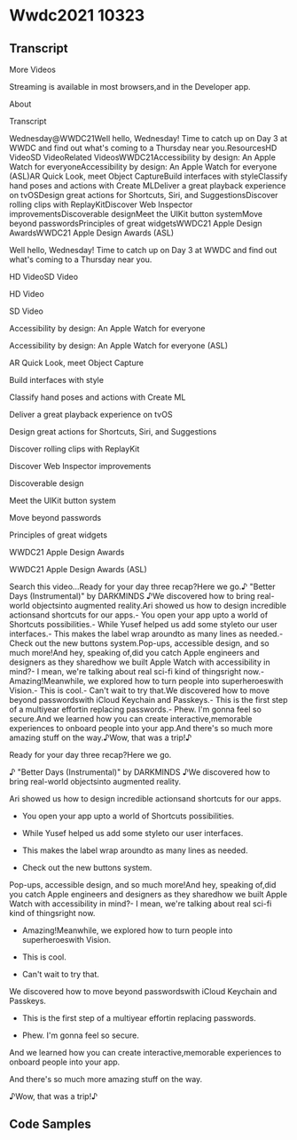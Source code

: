 # Wwdc2021 10323

## Transcript

More Videos

Streaming is available in most browsers,and in the Developer app.

About

Transcript

Wednesday@WWDC21Well hello, Wednesday! Time to catch up on Day 3 at WWDC and find out what's coming to a Thursday near you.ResourcesHD VideoSD VideoRelated VideosWWDC21Accessibility by design: An Apple Watch for everyoneAccessibility by design: An Apple Watch for everyone (ASL)AR Quick Look, meet Object CaptureBuild interfaces with styleClassify hand poses and actions with Create MLDeliver a great playback experience on tvOSDesign great actions for Shortcuts, Siri, and SuggestionsDiscover rolling clips with ReplayKitDiscover Web Inspector improvementsDiscoverable designMeet the UIKit button systemMove beyond passwordsPrinciples of great widgetsWWDC21 Apple Design AwardsWWDC21 Apple Design Awards (ASL)

Well hello, Wednesday! Time to catch up on Day 3 at WWDC and find out what's coming to a Thursday near you.

HD VideoSD Video

HD Video

SD Video

Accessibility by design: An Apple Watch for everyone

Accessibility by design: An Apple Watch for everyone (ASL)

AR Quick Look, meet Object Capture

Build interfaces with style

Classify hand poses and actions with Create ML

Deliver a great playback experience on tvOS

Design great actions for Shortcuts, Siri, and Suggestions

Discover rolling clips with ReplayKit

Discover Web Inspector improvements

Discoverable design

Meet the UIKit button system

Move beyond passwords

Principles of great widgets

WWDC21 Apple Design Awards

WWDC21 Apple Design Awards (ASL)

Search this video…Ready for your day three recap?Here we go.♪ "Better Days (Instrumental)" by DARKMINDS ♪We discovered how to bring real-world objectsinto augmented reality.Ari showed us how to design incredible actionsand shortcuts for our apps.- You open your app upto a world of Shortcuts possibilities.- While Yusef helped us add some styleto our user interfaces.- This makes the label wrap aroundto as many lines as needed.- Check out the new buttons system.Pop-ups, accessible design, and so much more!And hey, speaking of,did you catch Apple engineers and designers as they sharedhow we built Apple Watch with accessibility in mind?- I mean, we're talking about real sci-fi kind of thingsright now.- Amazing!Meanwhile, we explored how to turn people into superheroeswith Vision.- This is cool.- Can't wait to try that.We discovered how to move beyond passwordswith iCloud Keychain and Passkeys.- This is the first step of a multiyear effortin replacing passwords.- Phew. I'm gonna feel so secure.And we learned how you can create interactive,memorable experiences to onboard people into your app.And there's so much more amazing stuff on the way.♪Wow, that was a trip!♪

Ready for your day three recap?Here we go.

♪ "Better Days (Instrumental)" by DARKMINDS ♪We discovered how to bring real-world objectsinto augmented reality.

Ari showed us how to design incredible actionsand shortcuts for our apps.

- You open your app upto a world of Shortcuts possibilities.

- While Yusef helped us add some styleto our user interfaces.

- This makes the label wrap aroundto as many lines as needed.

- Check out the new buttons system.

Pop-ups, accessible design, and so much more!And hey, speaking of,did you catch Apple engineers and designers as they sharedhow we built Apple Watch with accessibility in mind?- I mean, we're talking about real sci-fi kind of thingsright now.

- Amazing!Meanwhile, we explored how to turn people into superheroeswith Vision.

- This is cool.

- Can't wait to try that.

We discovered how to move beyond passwordswith iCloud Keychain and Passkeys.

- This is the first step of a multiyear effortin replacing passwords.

- Phew. I'm gonna feel so secure.

And we learned how you can create interactive,memorable experiences to onboard people into your app.

And there's so much more amazing stuff on the way.

♪Wow, that was a trip!♪

## Code Samples

